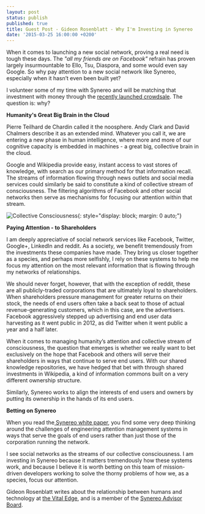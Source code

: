 ```yaml
---
layout: post
status: publish
published: true
title: Guest Post - Gideon Rosenblatt - Why I'm Investing in Synereo
date: '2015-03-25 16:00:00 +0200'
---
```


When it comes to launching a new social network, proving a real need is tough these days. The *"all my friends are on Facebook"* refrain has proven largely insurmountable to Ello, Tsu, Diaspora, and some would even say Google. So why pay attention to a new social network like Synereo, especially when it hasn’t even been built yet?

I volunteer some of my time with Synereo and will be matching that investment with money through the [recently launched crowdsale](https://crowdsale.synereo.com/). The question is: why?

**Humanity's Great Big Brain in the Cloud**

Pierre Teilhard de Chardin called it the noosphere. Andy Clark and David Chalmers describe it as an extended mind. Whatever you call it, we are entering a new phase in human intelligence, where more and more of our cognitive capacity is embedded in machines - a great big, collective brain in the cloud. 

Google and Wikipedia provide easy, instant access to vast stores of knowledge, with search as our primary method for that information recall. The streams of information flowing through news outlets and social media services could similarly be said to constitute a kind of collective stream of consciousness. The filtering algorithms of Facebook and other social networks then serve as mechanisms for focusing our attention within that stream. 

![Collective Consciousness](http://stuffo.hswstatic.com/stuffyoushouldknow/wp-content/uploads/sites/14/2013/05/streamconscious_landing.jpg){: style="display: block; margin: 0 auto;"}

**Paying Attention - to Shareholders**

I am deeply appreciative of social network services like Facebook, Twitter, Google+, LinkedIn and reddit. As a society, we benefit tremendously from the investments these companies have made. They bring us closer together as a species, and perhaps more selfishly, I rely on these systems to help me focus my attention on the most relevant information that is flowing through my networks of relationships.

We should never forget, however, that with the exception of reddit, these are all publicly-traded corporations that are ultimately loyal to shareholders. When shareholders pressure management for greater returns on their stock, the needs of end users often take a back seat to those of actual revenue-generating customers, which in this case, are the advertisers. Facebook aggressively stepped up advertising and end user data harvesting as it went public in 2012, as did Twitter when it went public a year and a half later.

When it comes to managing humanity’s attention and collective stream of consciousness, the question that emerges is whether we really want to bet exclusively on the hope that Facebook and others will serve their shareholders in ways that continue to serve end users. With our shared knowledge repositories, we have hedged that bet with through shared investments in Wikipedia, a kind of information commons built on a very different ownership structure.

Similarly, Synereo works to align the interests of end users and owners by putting its ownership in the hands of its end users. 

**Betting on Synereo** 

When you read the[ Synereo white paper](http://www.synereo.com/whitepapers/synereo.pdf), you find some very deep thinking around the challenges of engineering attention management systems in ways that serve the goals of end users rather than just those of the corporation running the network. 

I see social networks as the streams of our collective consciousness. I am investing in Synereo because it matters tremendously how these systems work, and because I believe it is worth betting on this team of mission-driven developers working to solve the thorny problems of how we, as a species, focus our attention.

Gideon Rosenblatt writes about the relationship between humans and technology at [the Vital Edge](http://www.the-vital-edge.com/), and is a member of the [Synereo Advisor Board](https://discuss.synereo.com/t/synereo-about-us/52468/2).

